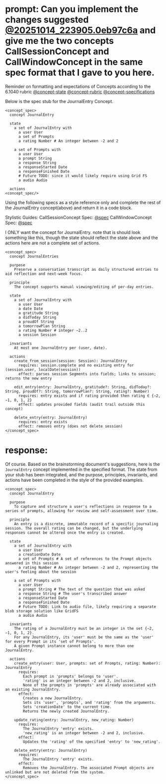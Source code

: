 # prompt: Can you implement the changes suggested [@20251014_223905.0eb97c6a](../../context/design/brainstorming/questioning.md/20251014_223905.0eb97c6a.md) and give me the two concepts CallSessionConcept and CallWindowConcept in the same spec format that I gave to you here.

Reminder on formatting and expectations of Concepts according to the 6.1040 rubric
[@concept-state](../background/detailed/concept-state.md)
[@concept-rubric](../background/detailed/concept-rubric.md)
[@concept-specifications](../background/concept-specifications.md)

Below is the spec stub for the JournalEntry Concept.

```
<concept_spec>
  concept JournalEntry

  state
    a set of JournalEntry with
      a user User
      a set of Prompts
      a rating Number # An integer between -2 and 2

    a set of Prompts with
      a user User
      a prompt String
      a response String
      a responseStarted Date
      a responseFinished Date
      # Future TODO: since it would likely require using Grid FS
      a audio Audio

  actions
<concept_spec/>
```
Using the following specs as a style reference only  and complete the rest of the JournalEntry concept(above) and return it in a code block.

Stylistic Guides:
CallSessionConcept Spec: [@spec](../concepts/CallSessionConcept/spec.md)
CallWindowConcept Spec: [@spec](../concepts/CallWindowConcept/spec.md)

I ONLY want the concept for JournalEntry. note that is should look something like this, though the state should reflect the state above and the actions here are not a complete set of actions.

```
<concept_spec>
  concept JournalEntries

  purpose
    Preserve a conversation transcript as daily structured entries to aid reflection and next-week focus.

  principle
    The concept supports manual viewing/editing of per-day entries.

  state
    a set of JournalEntry with
      a user User
      a date Date
      a gratitude String
      a didToday String
      a proudOf String
      a tomorrowPlan String
      a rating Number # integer −2..2
      a session Session

  invariants
    At most one JournalEntry per (user, date).

  actions
    create_from_session(session: Session): JournalEntry
      requires: session.complete and no existing entry for (session.user, localDate(session))
      effect: parses session Segments into fields; links to session; returns the new entry

    edit_entry(entry: JournalEntry, gratitude?: String, didToday?: String, proudOf?: String, tomorrowPlan?: String, rating?: Number)
      requires: entry exists and if rating provided then rating ∈ {−2, −1, 0, 1, 2}
      effect: updates provided fields (audit trail outside this concept)

    delete_entry(entry: JournalEntry)
      requires: entry exists
      effect: removes entry (does not delete session)
</concept_spec>
```
# response:

Of course. Based on the brainstorming document's suggestions, here is the `JournalEntry` concept implemented in the specified format. The state from your stub has been integrated, and the purpose, principles, invariants, and actions have been completed in the style of the provided examples.

```
<concept_spec>
  concept JournalEntry

  purpose
    To capture and structure a user's reflections in response to a series of prompts, allowing for review and self-assessment over time.

  principle
    An entry is a discrete, immutable record of a specific journaling session. The overall rating can be changed, but the underlying responses cannot be altered once the entry is created.

  state
    a set of JournalEntry with
      a user User
      a creationDate Date
      a set of Prompts # A set of references to the Prompt objects answered in this session
      a rating Number # An integer between -2 and 2, representing the user's feeling about the session

    a set of Prompts with
      a user User
      a prompt String # The text of the question that was asked
      a response String # The user's transcribed answer
      a responseStarted Date
      a responseFinished Date
      # Future TODO: Link to audio file, likely requiring a separate blob storage solution like GridFS
      a audio Audio

  invariants
    The rating of a JournalEntry must be an integer in the set {−2, −1, 0, 1, 2}.
    For any JournalEntry, its 'user' must be the same as the 'user' for every Prompt in its 'set of Prompts'.
    A given Prompt instance cannot belong to more than one JournalEntry.

  actions
    create_entry(user: User, prompts: set of Prompts, rating: Number): JournalEntry
      requires:
        Each prompt in 'prompts' belongs to 'user'.
        'rating' is an integer between -2 and 2, inclusive.
        None of the prompts in 'prompts' are already associated with an existing JournalEntry.
      effect:
        Creates a new JournalEntry.
        Sets its 'user', 'prompts', and 'rating' from the arguments.
        Sets 'creationDate' to the current time.
        Returns the newly created JournalEntry.

    update_rating(entry: JournalEntry, new_rating: Number)
      requires:
        The JournalEntry 'entry' exists.
        'new_rating' is an integer between -2 and 2, inclusive.
      effect:
        Updates the 'rating' of the specified 'entry' to 'new_rating'.

    delete_entry(entry: JournalEntry)
      requires:
        The JournalEntry 'entry' exists.
      effect:
        Removes the JournalEntry. The associated Prompt objects are unlinked but are not deleted from the system.
</concept_spec>
```